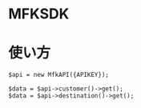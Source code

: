 # MFKSDK


# 使い方

```
$api = new MfkAPI({APIKEY});

$data = $api->customer()->get();
$data = $api->destination()->get();
```